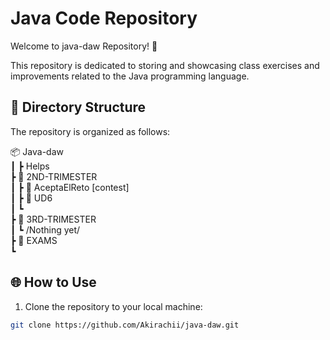 # Java Code Repository

Welcome to java-daw Repository! 🚀

This repository is dedicated to storing and showcasing class exercises and improvements related to the Java programming language.

## 📁 Directory Structure

The repository is organized as follows:

📦 Java-daw   
┃ ┣ Helps   
┣ 📂 2ND-TRIMESTER  
┃ ┣ 📂 AceptaElReto [contest]  
┃ ┣ 📂 UD6  
┃ ┗    
┣ 📂 3RD-TRIMESTER    
┃ ┗ /Nothing yet/   
┣ 📂 EXAMS  
┗

## 🌐 How to Use

1. Clone the repository to your local machine:

```bash
git clone https://github.com/Akirachii/java-daw.git